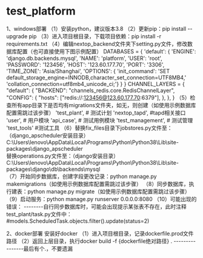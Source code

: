 # test_platform
1、windows部署
（1）安装python，建议版本3.8
（2）更新pip：pip install --upgrade pip
（3）进入项目根目录，下载项目依赖：pip install -r requirements.txt
（4）编辑nextop_backend文件夹下setting.py文件，修改数据库配置（也可直接使用下图示例配置）
DATABASES = {
    'default': {
        'ENGINE': 'django.db.backends.mysql',
        'NAME': 'platform',
        'USER': 'root',
        'PASSWORD': '123456',
        'HOST': '123.60.177.70',
        'PORT': '3306',
        'TIME_ZONE': 'Asia/Shanghai',
        'OPTIONS': {
            'init_command': 'SET default_storage_engine=INNODB,character_set_connection=UTF8MB4,'
                            'collation_connection=utf8mb4_unicode_ci;'}
    }
}
CHANNEL_LAYERS = {
    "default": {
        "BACKEND": "channels_redis.core.RedisChannelLayer",
        "CONFIG": {
            "hosts": ["redis://:123456@123.60.177.70:6379"],
        },
    },
}
（5）检查所有app目录下是否均有migrations文件夹，如无，则创建（如使用示例数据库配置需跳过该步骤）
'test_plant',  # 测试计划
'nextop_tapd', #tapd相关接口
'user',  # 用户模块
'api_case',  # 测试用例模块
'test_management',  # 测试管理
'test_tools' #测试工具
（6）替换fix_files目录下jobstores.py文件至：（django_apscheduler安装目录）C:\Users\lenovo\AppData\Local\Programs\Python\Python38\Lib\site-packages\django_apscheduler\
        替换operations.py文件至：（django安装目录）
C:\Users\lenovo\AppData\Local\Programs\Python\Python38\Lib\site-packages\django\db\backends\mysql\
（7）开始同步数据库，创建字段更改记录：python manage.py makemigrations（如使用示例数据库配置需跳过该步骤）
（8）同步数据库，执行建表：python manage.py migrate（如使用示例数据库配置需跳过该步骤）
（9）启动服务：python manage.py runserver 0.0.0.0:8080
（10）可能出现的错误：
--------自行同步数据库时，可能会出现提示某张表不存在，此时注释test_plant/task.py文件中：
#models.ScheduledTask.objects.filter().update(status=2)

2、docker部署
安装好docker
（1）进入项目根目录，记录dockerfile.prod文件路径
（2）返回上层目录，执行docker build -f  {dockerfile绝对路径} .           ----------------最后有个.，不要遗漏
